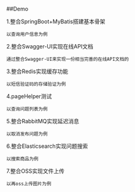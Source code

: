 ##Demo

1.整合SpringBoot+MyBatis搭建基本骨架

```以查询用户信息为例```

2.整合Swagger-UI实现在线API文档

```通过整合Swagger-UI来实现一份相当完善的在线API文档的```

3.整合Redis实现缓存功能

```以短信验证码的存储验证为例```

4.pageHelper测试

```以查询问题列表为例```

5.整合RabbitMQ实现延迟消息

```以取消发布问题为例```

6.整合Elasticsearch实现问题搜索

```以搜索商品为例```

7.整合OSS实现文件上传

```以再oss上传图片为例```
